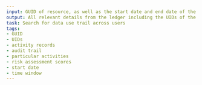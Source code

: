 ```yaml
---
input: GUID of resource, as well as the start date and end date of the time window of interest and elevated permissions to Commons
output: All relevant details from the ledger including the UIDs of the users who performed each activity and any updating entries to the activity records in the audit trail that contain risk assessment scores for particular activities
task: Search for data use trail across users
tags:
- GUID
- UIDs
- activity records
- audit trail
- particular activities
- risk assessment scores
- start date
- time window
---
```

